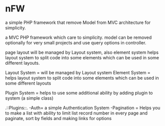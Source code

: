 # nFW
a simple PHP framework that remove Model from MVC architecture for simplicity.

a MVC PHP framework which care to simplicity. model can be removed optionally for very small projects and use query options in controller.

page layout will be managed by Layout system, also element system helps layout system to split code into some elements which can be used in some different layouts.


Layout System =  will be managed by Layout system
Element System = helps layout system to split code into some elements which can be used in some different layouts

Plugin System = helps to use some additional ability by adding plugin to system (a simple class)

.::Plugins::.
-Auth= a simple Authentication System
-Pagination = Helps you to make a list with ability to limit list record number in every page and paginate, sort by fields and making links for options

